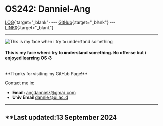 # OS242: Danniel-Ang

[LOG](TXT/mylog.txt){:target="_blank"} --- [GitHub](https://github.com/Danniel-Ang/os242/){:target="_blank"} --- [LINKS](LINKS/){:target="_blank"}

---

![This is my face when i try to understand something](https://i.kym-cdn.com/entries/icons/mobile/000/035/360/unga.jpg)

#### This is my face when i try to understand something. No offense but i enjoyed learning OS :3

<br>
**Thanks for visiting my GitHub Page!**

Contact me in:
- **Email:** [angdanniel8@gmail.com](mailto:angdanniel8@gmail.com)
- **Univ Email** [danniel@ui.ac.id](mailto:danniel@ui.ac.id)

---
**Last updated:13 September 2024
---
